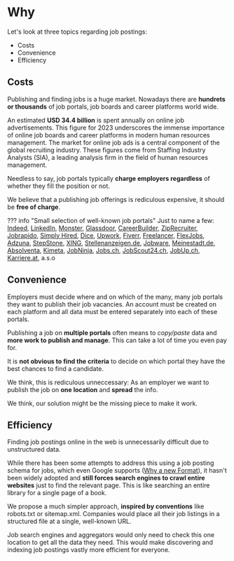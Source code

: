 # Why

Let's look at three topics regarding job postings:

- Costs
- Convenience
- Efficiency

## Costs

Publishing and finding jobs is a huge market. Nowadays there are **hundrets or thousands** of job portals, job boards and career platforms world wide. 

An estimated **USD 34.4 billion** is spent annually on online job advertisements. This figure for 2023 underscores the immense importance of online job boards and career platforms in modern human resources management. The market for online job ads is a central component of the global recruiting industry. These figures come from Staffing Industry Analysts (SIA), a leading analysis firm in the field of human resources management.

Needless to say, job portals typically **charge employers regardless** of whether they fill the position or not. 

We believe that a publishing job offerings is rediculous expensive, it should be **free of charge**.

??? info "Small selection of well-known job portals"
    Just to name a few: [Indeed](https://www.indeed.com), [LinkedIn](https://www.linkedin.com), [Monster](https://www.monster.com), [Glassdoor](https://www.glassdoor.com), [CareerBuilder](https://www.careerbuilder.com), [ZipRecruiter](https://www.ziprecruiter.com), [Jobrapido](https://de.jobrapido.com), [Simply Hired](https://www.simplyhired.com), [Dice](https://www.dice.com), [Upwork](https://www.upwork.com), [Fiverr](https://www.fiverr.com), [Freelancer](https://www.freelancer.com), [FlexJobs](https://www.flexjobs.com), [Adzuna](https://www.adzuna.com), [StepStone](https://www.stepstone.de), [XING](https://www.xing.com), [Stellenanzeigen.de](https://www.stellenanzeigen.de), [Jobware](https://www.jobware.de), [Meinestadt.de](https://www.meinestadt.de), [Absolventa](https://www.absolventa.de), [Kimeta](https://www.kimeta.de), [JobNinja](https://www.jobninja.com), [Jobs.ch](https://www.jobs.ch), [JobScout24.ch](https://www.jobscout24.ch), [JobUp.ch](https://www.jobup.ch), [Karriere.at](https://www.karriere.at), a.s.o


## Convenience

Employers must decide where and on which of the many, many job portals they want to publish their job vacancies. An account must be created on each platform and all data must be entered separately into each of these portals.

Publishing a job on **multiple portals** often means to *copy/paste* data and **more work to publish and manage**. This can take a lot of time you even pay for. 

It is **not obvious to find the criteria** to decide on which portal they have the best chances to find a candidate.

We think, this is rediculous unneccessary: As an employer we want to publish the job on **one location** and **spread** the info.

We think, our solution might be the missing piece to make it work.

## Efficiency

Finding job postings online in the web is unnecessarily difficult due to unstructured data. 

While there has been some attempts to address this using a job posting schema for jobs, which even Google supports ([Why a new Format](faq.md#why-a-new-format)), it hasn't been widely adopted and **still forces search engines to crawl entire websites** just to find the relevant page. This is like searching an entire library for a single page of a book.

We propose a much simpler approach, **inspired by conventions** like robots.txt or sitemap.xml. Companies would place all their job listings in a structured file at a single, well-known URL. 

Job search engines and aggregators would only need to check this one location to get all the data they need. This would make discovering and indexing job postings vastly more efficient for everyone.